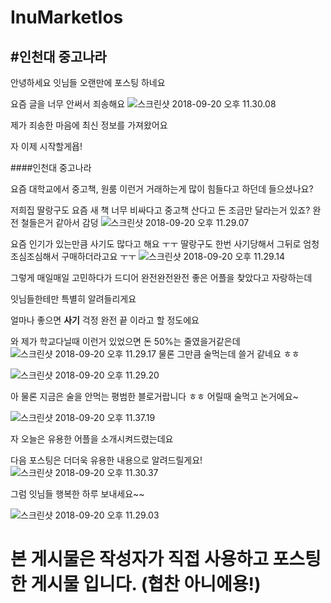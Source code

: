 # InuMarketIos

#인천대 중고나라
-----------------

안녕하세요 잇님들 오랜만에 포스팅 하네요

요즘 글을 너무 안써서 죄송해요
![스크린샷 2018-09-20 오후 11.30.08](https://i.imgur.com/Val9VlI.png)

제가 죄송한 마음에 최신 정보를 가져왔어요

자 이제 시작할게욥!

####인천대 중고나라

요즘 대학교에서 중고책, 원룸 이런거 거래하는게 많이 힘들다고 하던데 들으셨나요?

저희집 딸랑구도 요즘 새 책 너무 비싸다고 중고책 산다고 돈 조금만 달라는거 있죠?
완전 철들은거 같아서 감덩
![스크린샷 2018-09-20 오후 11.29.07](https://i.imgur.com/7zkVSTv.png)

요즘 인기가 있는만큼 사기도 많다고 해요 ㅜㅜ
딸랑구도 한번 사기당해서 그뒤로 엄청 조심조심해서 구매하더라고요 ㅜㅜ
![스크린샷 2018-09-20 오후 11.29.14](https://i.imgur.com/iRqFNZD.png)

그렇게 매일매일 고민하다가 드디어 완전완전완전 좋은 어플을 찾았다고 자랑하는데

잇님들한테만 특별히 알려들리게요

얼마나 좋으면 **사기** 걱정 완전 끝 이라고 할 정도에요

와 제가 학교다닐때 이런거 있었으면 돈 50%는 줄였을거같은데
![스크린샷 2018-09-20 오후 11.29.17](https://i.imgur.com/rjJJJHL.png)
물론 그만큼 술먹는데 쓸거 같네요 ㅎㅎ

![스크린샷 2018-09-20 오후 11.29.20](https://i.imgur.com/AGHj4Xi.png)

아 물론 지금은 술을 안먹는 평범한 블로거랍니다 ㅎㅎ
어릴때 술먹고 논거에요~

![스크린샷 2018-09-20 오후 11.37.19](https://i.imgur.com/8SjViBS.png)


자 오늘은 유용한 어플을 소개시켜드렸는데요

다음 포스팅은 더더욱 유용한 내용으로 알려드릴게요!
![스크린샷 2018-09-20 오후 11.30.37](https://i.imgur.com/lENe6pW.png)

그럼 잇님들 행복한 하루 보내세요~~

![스크린샷 2018-09-20 오후 11.29.03](https://i.imgur.com/6gihIkB.png)


# 본 게시물은 작성자가 직접 사용하고 포스팅한 게시물 입니다. (협찬 아니에용!)
